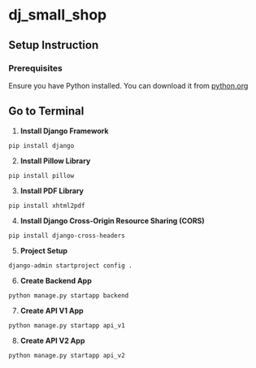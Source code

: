 # dj_small_shop

## Setup Instruction

### Prerequisites

Ensure you have Python installed. You can download it from [python.org](https://www.python.org/)
 
## Go to Terminal

1. **Install Django Framework**
```
pip install django
```
2. **Install Pillow Library**
```
pip install pillow
```
3. **Install PDF Library**
```
pip install xhtml2pdf
```

4. **Install Django Cross-Origin Resource Sharing (CORS)**
```
pip install django-cross-headers
```
5. **Project Setup**
```
django-admin startproject config .
```
6. **Create Backend App**
```
python manage.py startapp backend
```
7. **Create API V1 App**
```
python manage.py startapp api_v1
```
8. **Create API V2 App**
```
python manage.py startapp api_v2
```